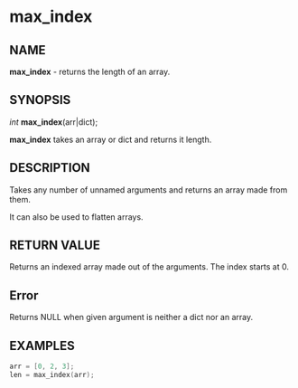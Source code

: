 # max_index

## NAME

**max_index** - returns the length of an array.

## SYNOPSIS

*int* **max_index**(arr|dict);

**max_index** takes an array or dict and returns it length.

## DESCRIPTION

Takes any number of unnamed arguments and returns an array made from them.

It can also be used to flatten arrays.

## RETURN VALUE

Returns an indexed array made out of the arguments. The index starts at 0.

## Error

Returns NULL when given argument is neither a dict nor an array.

## EXAMPLES

```cpp
arr = [0, 2, 3];
len = max_index(arr);
```
